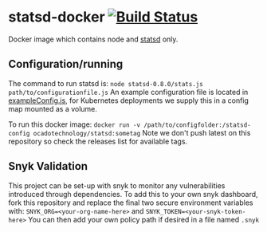 # statsd-docker [![Build Status](https://travis-ci.org/ocadotechnology/statsd-docker.svg?branch=master)](https://travis-ci.org/ocadotechnology/statsd-docker)
Docker image which contains node and [statsd](https://github.com/etsy/statsd) only.
## Configuration/running
The command to run statsd is:
`node statsd-0.8.0/stats.js path/to/configurationfile.js`
An example configuration file is located in [exampleConfig.js](https://github.com/etsy/statsd/blob/master/exampleConfig.js), for Kubernetes deployments we supply this in a config map mounted as a volume.

To run this docker image:
`docker run -v /path/to/configfolder:/statsd-config ocadotechnology/statsd:sometag`
Note we don't push latest on this repository so check the releases list for available tags.

## Snyk Validation
This project can be set-up with snyk to monitor any vulnerabilities introduced through dependencies. To add this to your own snyk dashboard, fork this repository and replace the final two secure environment variables with: 
`SNYK_ORG=<your-org-name-here>` and 
`SNYK_TOKEN=<your-snyk-token-here>`
You can then add your own policy path if desired in a file named `.snyk`
